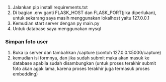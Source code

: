 1. Jalankan pip install requirements.txt
2. Di bagian .env ganti FLASK_HOST dan FLASK_PORT(jika diperlukan), untuk sekarang saya masih menggunakan lokalhost yaitu 127.0.0.1
3. Kemudian start server dengan py main.py
4. Untuk database saya menggunakan mysql
   
### Simpan foto user ###
1. Buka ip server dan tambahkan /capture (contoh 127.0.0.1:5000/capture)
2. kemudian isi formnya, dan jika sudah submit maka akan masuk ke database apabila sudah disambungkan (untuk proses terakhir submit foto akan agak lama, karena proses terakhir juga termasuk proses embedding)
 
   
